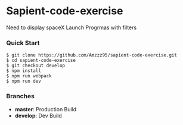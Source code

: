 # Sapient-code-exercise
Need to display spaceX Launch Progrmas with filters


### Quick Start

```shell
$ git clone https://github.com/Amzzz95/sapient-code-exercise.git
$ cd sapient-code-exercise
$ git checkout develop
$ npm install
$ npm run webpack
$ npm run dev
```

### Branches

* **master**: Production Build
* **develop**: Dev Build
